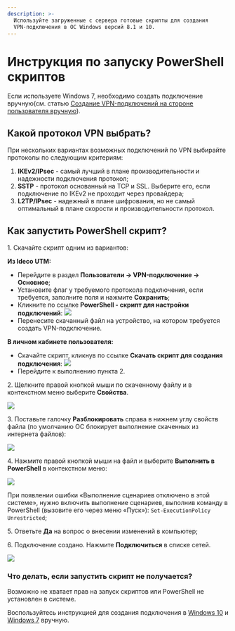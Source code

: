 ```yaml
---
description: >-
  Используйте загруженные с сервера готовые скрипты для создания
  VPN-подключения в ОС Windows версий 8.1 и 10.
---
```


# Инструкция по запуску PowerShell скриптов 

Если используете Windows 7, необходимо создать подключение вручную(см. статью [Создание VPN-подключений на стороне пользователя вручную](../../../../recipes/popular-recipes/vpn/connection-for-windows7.md)).

## Какой протокол VPN выбрать?

При нескольких вариантах возможных подключений по VPN выбирайте протоколы по следующим критериям:

1. **IKEv2/IPsec** - самый лучший в плане производительности и надежности подключения протокол;
2. **SSTP** - протокол основанный на TCP и SSL. Выберите его, если подключение по IKEv2 не проходит через провайдера;
3. **L2TP/IPsec** - надежный в плане шифрования, но не самый оптимальный в плане скорости и производительности протокол.

## Как запустить PowerShell скрипт?

1\. Скачайте скрипт одним из вариантов:

**Из Ideco UTM:**

* Перейдите в раздел **Пользователи -> VPN-подключение -> Основное**;
* Установите флаг у требуемого протокола подключения, если требуется, заполните поля и нажмите **Сохранить**;
* Кликните по ссылке **PowerShell - скрипт для настройки подключений**: 
  ![](../../../../../_images/powershell5.png)
* Перенесите скачанный файл на устройство, на котором требуется создать VPN-подключение.

**В личном кабинете пользователя:**

* Скачайте скрипт, кликнув по ссылке **Скачать скрипт для создания подключения**:
  ![](../../../../../_images/powershell1.png)
* Перейдите к выполнению пункта 2.

2\. Щелкните правой кнопкой мыши по скаченному файлу и в контекстном меню выберите **Свойства**.

![](../../../../../_images/powershell1.png)

3\. Поставьте галочку **Разблокировать** справа в нижнем углу свойств файла (по умолчанию ОС блокирует выполнение скаченных из интернета файлов):

![](../../../../../_images/powershell2.png)

4\. Нажмите правой кнопкой мыши на файл и выберите **Выполнить в PowerShell** в контекстном меню:

![](../../../../../_images/powershell3.png)

При появлении ошибки «Выполнение сценариев отключено в этой системе», нужно включить выполнение сценариев, выполнив команду в PowerShell (вызовите его через меню «Пуск»): `Set-ExecutionPolicy Unrestricted`;

5\. Ответьте **Да** на вопрос о внесении изменений в компьютер;

6\. Подключение создано. Нажмите **Подключиться** в списке сетей.

![](../../../../../_images/powershell4.png)

### Что делать, если запустить скрипт не получается?

Возможно не хватает прав на запуск скриптов или PowerShell не установлен в системе.

Воспользуйтесь инструкцией для создания подключения в [Windows 10](../../../../recipes/popular-recipes/vpn/connection-for-windows10.md) и [Windows 7](../../../../recipes/popular-recipes/vpn/connection-for-windows7.md) вручную.
